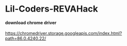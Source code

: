 # Lil-Coders-REVAHack

#### download chrome driver
https://chromedriver.storage.googleapis.com/index.html?path=86.0.4240.22/